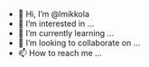 - 👋 Hi, I’m @lmikkola
- 👀 I’m interested in ...
- 🌱 I’m currently learning ...
- 💞️ I’m looking to collaborate on ...
- 📫 How to reach me ...

<!---
lmikkola/lmikkola is a ✨ special ✨ repository because its `README.md` (this file) appears on your GitHub profile.
You can click the Preview link to take a look at your changes.
--->
